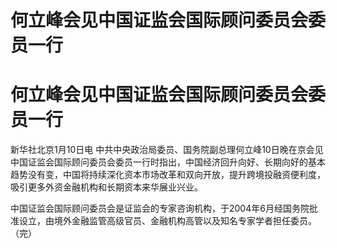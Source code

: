 # 何立峰会见中国证监会国际顾问委员会委员一行

# 何立峰会见中国证监会国际顾问委员会委员一行

新华社北京1月10日电
中共中央政治局委员、国务院副总理何立峰10日晚在京会见中国证监会国际顾问委员会委员一行时指出，中国经济回升向好、长期向好的基本趋势没有变，中国将持续深化资本市场改革和双向开放，提升跨境投融资便利度，吸引更多外资金融机构和长期资本来华展业兴业。

中国证监会国际顾问委员会是证监会的专家咨询机构，于2004年6月经国务院批准设立，由境外金融监管高级官员、金融机构高管以及知名专家学者担任委员。（完）

